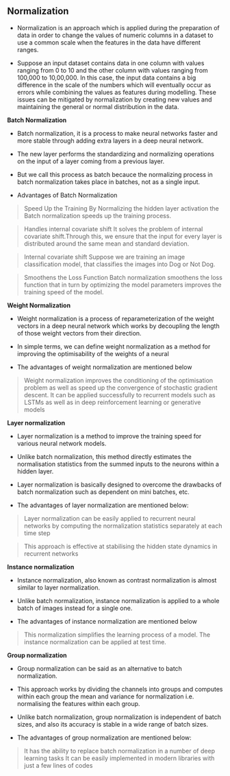 ## Normalization

- Normalization is an approach which is applied during the preparation of data in order to change the values of numeric columns in a dataset to use a common scale when the features in the data have different ranges.

- Suppose an input dataset contains data in one column with values ranging from 0 to 10 and the other column with values ranging from 100,000 to 10,00,000. In this case, the input data contains a big difference in the scale of the numbers which will eventually occur as errors while combining the values as features during modelling. These issues can be mitigated by normalization by creating new values and maintaining the general or normal distribution in the data.

**Batch Normalization**

- Batch normalization, it is a process to make neural networks faster and more stable through adding extra layers in a deep neural network.
- The new layer performs the standardizing and normalizing operations on the input of a layer coming from a previous layer.

- But we call this process as batch becauce the normalizing process in batch normalization takes place in batches, not as a single input.

- Advantages of Batch Normalization

> Speed Up the Training By Normalizing the hidden layer activation the Batch normalization speeds up the training process.

> Handles internal covariate shift It solves the problem of internal covariate shift.Through this, we ensure that the input for every layer is distributed around the same mean and standard deviation.

> Internal covariate shift Suppose we are training an image classification model, that classifies the images into Dog or Not Dog.

> Smoothens the Loss Function Batch normalization smoothens the loss function that in turn by optimizing the model parameters improves the training speed of the model.

**Weight Normalization**

- Weight normalization is a process of reparameterization of the weight vectors in a deep neural network which works by decoupling the length of those weight vectors from their direction.
- In simple terms, we can define weight normalization as a method for improving the optimisability of the weights of a neural

- The advantages of weight normalization are mentioned below

> Weight normalization improves the conditioning of the optimisation problem as well as speed up the convergence of stochastic gradient descent.
> It can be applied successfully to recurrent models such as LSTMs as well as in deep reinforcement learning or generative models

**Layer normalization**

- Layer normalization is a method to improve the training speed for various neural network models.

- Unlike batch normalization, this method directly estimates the normalisation statistics from the summed inputs to the neurons within a hidden layer.

- Layer normalization is basically designed to overcome the drawbacks of batch normalization such as dependent on mini batches, etc.

- The advantages of layer normalization are mentioned below:

> Layer normalization can be easily applied to recurrent neural networks by computing the normalization statistics separately at each time step

> This approach is effective at stabilising the hidden state dynamics in recurrent networks

**Instance normalization**

- Instance normalization, also known as contrast normalization is almost similar to layer normalization.
- Unlike batch normalization, instance normalization is applied to a whole batch of images instead for a single one.

- The advantages of instance normalization are mentioned below

> This normalization simplifies the learning process of a model.
> The instance normalization can be applied at test time.

**Group normalization**

- Group normalization can be said as an alternative to batch normalization.
- This approach works by dividing the channels into groups and computes within each group the mean and variance for normalization i.e. normalising the features within each group.
- Unlike batch normalization, group normalization is independent of batch sizes, and also its accuracy is stable in a wide range of batch sizes.

- The advantages of group normalization are mentioned below:

> It has the ability to replace batch normalization in a number of deep learning tasks
> It can be easily implemented in modern libraries with just a few lines of codes
